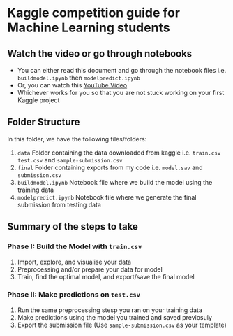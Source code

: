 # Kaggle competition guide for Machine Learning students

## Watch the video or go through notebooks
- You can either read this document and go through the notebook files i.e. `buildmodel.ipynb` then `modelpredict.ipynb`
- Or, you can watch this [YouTube Video]([#](https://youtu.be/-wASK_i82n0))
- Whichever works for you so that you are not stuck working on your first Kaggle project

## Folder Structure
In this folder, we have the following files/folders:
1. `data` Folder containing the data downloaded from kaggle i.e. `train.csv` `test.csv` and `sample-submission.csv`
2. `final` Folder containing exports from my code i.e. `model.sav` and `submission.csv`
3. `buildmodel.ipynb` Notebook file where we build the model using the training data
4. `modelpredict.ipynb` Notebook file where we generate the final submission from testing data

## Summary of the steps to take

### Phase I: Build the Model with `train.csv`
1. Import, explore, and visualise your data
2. Preprocessing and/or prepare your data for model
3. Train, find the optimal model, and export/save the final model

### Phase II: Make predictions on `test.csv`
1. Run the same preprocessing stesp you ran on your training data
2. Make predictions using the model you trained and saved previosuly
3. Export the submission file (Use `sample-submission.csv` as your template)
